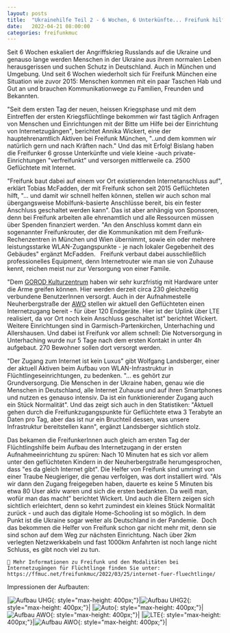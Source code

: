 ```yaml
---
layout: posts
title:  "Ukrainehilfe Teil 2 - 6 Wochen, 6 Unterkünfte... Freifunk hilft immer mehr Geflüchteten aus der Ukraine"
date:   2022-04-21 08:00:00
categories: freifunkmuc
---
```


Seit 6 Wochen eskaliert der Angriffskrieg Russlands auf die Ukraine und genauso lange werden Menschen in der Ukraine aus ihrem normalen Leben herausgerissen und suchen Schutz in Deutschland. Auch in München und Umgebung. Und seit 6 Wochen wiederholt sich für Freifunk München eine Situation wie zuvor 2015: Menschen kommen mit ein paar Taschen Hab und Gut an und brauchen Kommunikationwege zu Familien, Freunden und Bekannten.

"Seit dem ersten Tag der neuen, heissen Kriegsphase und mit dem Eintreffen der ersten Kriegsflüchtlinge bekommen wir fast täglich Anfragen von Menschen und Einrichtungen mit der Bitte um Hilfe bei der Einrichtung von Internetzugängen", berichtet Annika Wickert, eine der hauptehrenamtlich Aktiven bei Freifunk München, "..und dem kommen wir natürlich gern und nach Kräften nach." Und das mit Erfolg!
Bislang haben die Freifunker 6 grosse Unterkünfte und viele kleine -auch private- Einrichtungen "verfreifunkt" und versorgen mittlerweile ca. 2500 Geflüchtete mit Internet.

"Freifunk baut dabei auf einem vor Ort existierenden Internetanschluss auf", erklärt Tobias McFadden, der mit Freifunk schon seit 2015 Geflüchteten hilft, "... und damit wir schnell helfen können, stellen wir auch schon mal übergangsweise Mobilfunk-basierte Anschlüsse bereit, bis ein fester Anschluss geschaltet werden kann". Das ist aber anhängig von Sponsoren, denn bei Freifunk arbeiten alle ehrenamtlich und alle Ressourcen müssen über Spenden finanziert werden. "An den Anschluss kommt dann ein sogenannter Freifunkrouter, der die Kommunikation mit dem Freifunk-Rechenzentren in München und Wien übernimmt, sowie ein oder mehrere leistungsstarke WLAN-Zugangspunkte - je nach lokaler Gegebenheit des Gebäudes" ergänzt McFadden.  
Freifunk verbaut dabei ausschließlich professionelles Equipment, denn Internetrouter wie man sie von Zuhause kennt, reichen meist nur zur Versorgung von einer Famile. 

"Dem [GOROD Kulturzentrum](https://de.newgorod.org/) haben wir sehr kurzfristig mit Hardware unter die Arme greifen können. Hier werden derzeit circa 230 gleichzeitig verbundene BenutzerInnen versorgt. Auch in der Aufnahmestelle Neuherbergstraße der [AWO](http://www.awo-muenchen.de/) stellen wir aktuell den Geflüchteten einen Internetzugang bereit - für über 120 Endgeräte. Hier ist der Uplink über LTE realisiert, da vor Ort noch kein Anschluss geschaltet ist" berichtet Wickert. Weitere Einrichtungen sind in Garmisch-Partenkirchen, Unterhaching und Allershausen. Und dabei ist Freifunk vor allem schnell: Die Notversorgung in Unterhaching wurde nur 5 Tage nach dem ersten Kontakt in unter 4h aufgebaut. 270 Bewohner sollen dort versorgt werden.

"Der Zugang zum Internet ist kein Luxus" gibt Wolfgang Landsberger, einer der aktuell Aktiven beim Aufbau von WLAN-Infrastruktur in Flüchtlingeseinrichtungen, zu bedenken. "... es gehört zur Grundversorgung. Die Menschen in der Ukraine haben, genau wie die Menschen in Deutschland, alle Internet Zuhause und auf ihren Smartphones und nutzen es genauso intensiv. Da ist ein funktionierender Zugang auch ein Stück Normalität". Und das zeigt sich auch in den Statistiken: "Aktuell gehen durch die Freifunkzugangspunkte für Geflüchtete etwa 3 Terabyte an Daten pro Tag, aber das ist nur ein Bruchteil dessen, was unsere Infrastruktur bereitstellen kann", ergänzt Landsberger sichtlich stolz.

Das bekamen die FreifunkerInnen auch gleich am ersten Tag der Flüchtlingshilfe beim Aufbau des Internetzugang in der ersten Aufnahmeeinrichtung zu spüren:
Nach 10 Minuten hat es sich vor allem unter den geflüchteten Kindern in der Neuherbergstraße herumgesprochen, dass "es da gleich Internet gibt". Die Helfer von Freifunk sind umringt von einer Traube Neugieriger, die genau verfolgen, was dort installiert wird. "Als wir dann den Zugang freigegeben haben, dauerte es keine 5 Minuten bis etwa 80 User aktiv waren und sich die ersten bedankten. Da weiß man, wofür man das macht" berichtet Wickert. Und auch die Eltern zeigen sich sichtlich erleichtert, denn so kehrt zumindest ein kleines Stück Normalität zurück - und auch das digitale Home-Schooling ist so möglich. In dem Punkt ist die Ukraine sogar weiter als Deutschland in der Pandemie. 
Doch das bekommen die Helfer von Freifunk schon gar nicht mehr mit, denn sie sind schon auf dem Weg zur nächsten Einrichtung. Nach über 2km verlegten Netzwerkkabeln und fast 1000km Anfahrten ist noch lange nicht Schluss, es gibt noch viel zu tun.

```
📝 Mehr Informationen zu Freifunk und den Modalitäten bei Internetzugängen für Flüchtlinge finden Sie unter:
https://ffmuc.net/freifunkmuc/2022/03/25/internet-fuer-fluechtlinge/
```

Impressionen der Aufbauten:

|![Aufbau UHG](/assets/posts/2022-04-21-UHG.jpeg){: style="max-height: 400px;"}|![Aufbau UHG2](/assets/posts/2022-04-21-UHG2.jpeg){: style="max-height: 400px;"}|
|![Auto](/assets/posts/2022-04-21-auto.jpeg){: style="max-height: 400px;"}|![Aufbau AWO](/assets/posts/2022-04-21-AWO.jpg){: style="max-height: 400px;"}|
|![LTE](/assets/posts/2022-04-21-lte-notversorgung.jpeg){: style="max-height: 400px;"}|![Aufbau AWO](/assets/posts/2022-04-21-rz-upgrade.jpeg){: style="max-height: 400px;"}|

